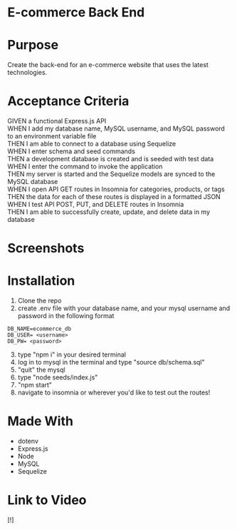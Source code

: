 # E-commerce Back End

# Purpose
Create the back-end for an e-commerce website that uses the latest technologies.

# Acceptance Criteria
GIVEN a functional Express.js API <br/>
WHEN I add my database name, MySQL username, and MySQL password to an environment variable file <br/>
THEN I am able to connect to a database using Sequelize <br/>
WHEN I enter schema and seed commands <br/>
THEN a development database is created and is seeded with test data <br/>
WHEN I enter the command to invoke the application <br/>
THEN my server is started and the Sequelize models are synced to the MySQL database <br/>
WHEN I open API GET routes in Insomnia for categories, products, or tags <br/>
THEN the data for each of these routes is displayed in a formatted JSON <br/>
WHEN I test API POST, PUT, and DELETE routes in Insomnia <br/>
THEN I am able to successfully create, update, and delete data in my database

# Screenshots

# Installation
1. Clone the repo
2. create  .env file with your database name, and your mysql username and password in the following format
```
DB_NAME=ecommerce_db
DB_USER= <username>
DB_PW= <password>
```
3. type "npm i" in your desired terminal
4. log in to mysql in the terminal and type "source db/schema.sql"
5. "quit" the mysql 
6. type "node seeds/index.js"
7. "npm start" 
8. navigate to insomnia or wherever you'd like to test out the routes!

# Made With
- dotenv
- Express.js
- Node
- MySQL
- Sequelize

# Link to Video
[!]

